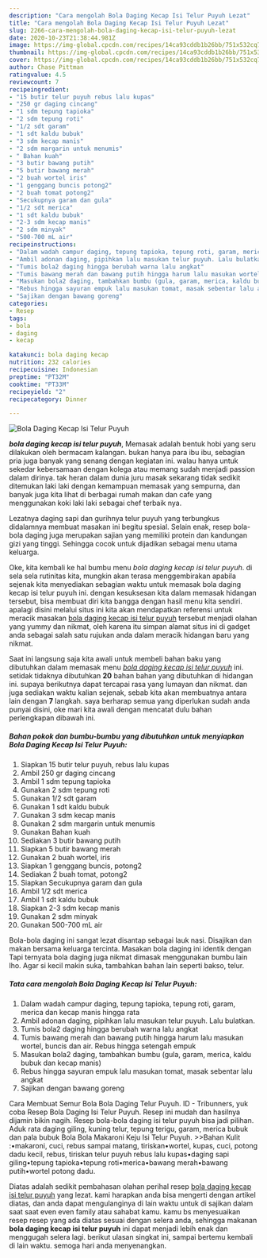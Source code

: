 ```yaml
---
description: "Cara mengolah Bola Daging Kecap Isi Telur Puyuh Lezat"
title: "Cara mengolah Bola Daging Kecap Isi Telur Puyuh Lezat"
slug: 2266-cara-mengolah-bola-daging-kecap-isi-telur-puyuh-lezat
date: 2020-10-23T21:38:44.981Z
image: https://img-global.cpcdn.com/recipes/14ca93cddb1b26bb/751x532cq70/bola-daging-kecap-isi-telur-puyuh-foto-resep-utama.jpg
thumbnail: https://img-global.cpcdn.com/recipes/14ca93cddb1b26bb/751x532cq70/bola-daging-kecap-isi-telur-puyuh-foto-resep-utama.jpg
cover: https://img-global.cpcdn.com/recipes/14ca93cddb1b26bb/751x532cq70/bola-daging-kecap-isi-telur-puyuh-foto-resep-utama.jpg
author: Chase Pittman
ratingvalue: 4.5
reviewcount: 7
recipeingredient:
- "15 butir telur puyuh rebus lalu kupas"
- "250 gr daging cincang"
- "1 sdm tepung tapioka"
- "2 sdm tepung roti"
- "1/2 sdt garam"
- "1 sdt kaldu bubuk"
- "3 sdm kecap manis"
- "2 sdm margarin untuk menumis"
- " Bahan kuah"
- "3 butir bawang putih"
- "5 butir bawang merah"
- "2 buah wortel iris"
- "1 genggang buncis potong2"
- "2 buah tomat potong2"
- "Secukupnya garam dan gula"
- "1/2 sdt merica"
- "1 sdt kaldu bubuk"
- "2-3 sdm kecap manis"
- "2 sdm minyak"
- "500-700 mL air"
recipeinstructions:
- "Dalam wadah campur daging, tepung tapioka, tepung roti, garam, merica dan kecap manis hingga rata"
- "Ambil adonan daging, pipihkan lalu masukan telur puyuh. Lalu bulatkan."
- "Tumis bola2 daging hingga berubah warna lalu angkat"
- "Tumis bawang merah dan bawang putih hingga harum lalu masukan wortel, buncis dan air. Rebus hingga setengah empuk"
- "Masukan bola2 daging, tambahkan bumbu (gula, garam, merica, kaldu bubuk dan kecap manis)"
- "Rebus hingga sayuran empuk lalu masukan tomat, masak sebentar lalu angkat"
- "Sajikan dengan bawang goreng"
categories:
- Resep
tags:
- bola
- daging
- kecap

katakunci: bola daging kecap 
nutrition: 232 calories
recipecuisine: Indonesian
preptime: "PT32M"
cooktime: "PT33M"
recipeyield: "2"
recipecategory: Dinner

---
```



![Bola Daging Kecap Isi Telur Puyuh](https://img-global.cpcdn.com/recipes/14ca93cddb1b26bb/751x532cq70/bola-daging-kecap-isi-telur-puyuh-foto-resep-utama.jpg)

<b><i>bola daging kecap isi telur puyuh</i></b>, Memasak adalah bentuk hobi yang seru dilakukan oleh bermacam kalangan. bukan hanya para ibu ibu, sebagian pria juga banyak yang senang dengan kegiatan ini. walau hanya untuk sekedar kebersamaan dengan kolega atau memang sudah menjadi passion dalam dirinya. tak heran dalam dunia juru masak sekarang tidak sedikit ditemukan laki laki dengan kemampuan memasak yang sempurna, dan banyak juga kita lihat di berbagai rumah makan dan cafe yang menggunakan koki laki laki sebagai chef terbaik nya.

Lezatnya daging sapi dan gurihnya telur puyuh yang terbungkus didalamnya membuat masakan ini begitu spesial. Selain enak, resep bola-bola daging juga merupakan sajian yang memiliki protein dan kandungan gizi yang tinggi. Sehingga cocok untuk dijadikan sebagai menu utama keluarga.

Oke, kita kembali ke hal bumbu menu <i>bola daging kecap isi telur puyuh</i>. di sela sela rutinitas kita, mungkin akan terasa menggembirakan apabila sejenak kita menyediakan sebagian waktu untuk memasak bola daging kecap isi telur puyuh ini. dengan kesuksesan kita dalam memasak hidangan tersebut, bisa membuat diri kita bangga dengan hasil menu kita sendiri. apalagi disini melalui situs ini kita akan mendapatkan referensi untuk meracik masakan <u>bola daging kecap isi telur puyuh</u> tersebut menjadi olahan yang yummy dan nikmat, oleh karena itu simpan alamat situs ini di gadget anda sebagai salah satu rujukan anda dalam meracik hidangan baru yang nikmat.


Saat ini langsung saja kita awali untuk membeli bahan baku yang dibutuhkan dalam memasak menu <u><i>bola daging kecap isi telur puyuh</i></u> ini. setidak tidaknya dibutuhkan <b>20</b> bahan bahan yang dibutuhkan di hidangan ini. supaya berikutnya dapat tercapai rasa yang lumayan dan nikmat. dan juga sediakan waktu kalian sejenak, sebab kita akan membuatnya antara lain dengan <b>7</b> langkah. saya berharap semua yang diperlukan sudah anda punyai disini, oke mari kita awali dengan mencatat dulu bahan perlengkapan dibawah ini.

<!--inarticleads1-->

##### Bahan pokok dan bumbu-bumbu yang dibutuhkan untuk menyiapkan Bola Daging Kecap Isi Telur Puyuh:

1. Siapkan 15 butir telur puyuh, rebus lalu kupas
1. Ambil 250 gr daging cincang
1. Ambil 1 sdm tepung tapioka
1. Gunakan 2 sdm tepung roti
1. Gunakan 1/2 sdt garam
1. Gunakan 1 sdt kaldu bubuk
1. Gunakan 3 sdm kecap manis
1. Gunakan 2 sdm margarin untuk menumis
1. Gunakan  Bahan kuah
1. Sediakan 3 butir bawang putih
1. Siapkan 5 butir bawang merah
1. Gunakan 2 buah wortel, iris
1. Siapkan 1 genggang buncis, potong2
1. Sediakan 2 buah tomat, potong2
1. Siapkan Secukupnya garam dan gula
1. Ambil 1/2 sdt merica
1. Ambil 1 sdt kaldu bubuk
1. Siapkan 2-3 sdm kecap manis
1. Gunakan 2 sdm minyak
1. Gunakan 500-700 mL air


Bola-bola daging ini sangat lezat disantap sebagai lauk nasi. Disajikan dan makan bersama keluarga tercinta. Masakan bola daging ini identik dengan Tapi ternyata bola daging juga nikmat dimasak menggunakan bumbu lain lho. Agar si kecil makin suka, tambahkan bahan lain seperti bakso, telur. 

<!--inarticleads2-->

##### Tata cara mengolah Bola Daging Kecap Isi Telur Puyuh:

1. Dalam wadah campur daging, tepung tapioka, tepung roti, garam, merica dan kecap manis hingga rata
1. Ambil adonan daging, pipihkan lalu masukan telur puyuh. Lalu bulatkan.
1. Tumis bola2 daging hingga berubah warna lalu angkat
1. Tumis bawang merah dan bawang putih hingga harum lalu masukan wortel, buncis dan air. Rebus hingga setengah empuk
1. Masukan bola2 daging, tambahkan bumbu (gula, garam, merica, kaldu bubuk dan kecap manis)
1. Rebus hingga sayuran empuk lalu masukan tomat, masak sebentar lalu angkat
1. Sajikan dengan bawang goreng


Cara Membuat Semur Bola Bola Daging Telur Puyuh. ID - Tribunners, yuk coba Resep Bola Daging Isi Telur Puyuh. Resep ini mudah dan hasilnya dijamin bikin nagih. Resep bola-bola daging isi telur puyuh bisa jadi pilihan. Aduk rata daging giling, kuning telur, tepung terigu, garam, merica bubuk dan pala bubuk Bola Bola Makaroni Keju Isi Telur Puyuh. &gt;&gt;Bahan Kulit :•makaroni, cuci, rebus sampai matang, tiriskan•wortel, kupas, cuci, potong dadu kecil, rebus, tiriskan telur puyuh rebus lalu kupas•daging sapi giling•tepung tapioka•tepung roti•merica•bawang merah•bawang putih•wortel potong dadu. 

Diatas adalah sedikit pembahasan olahan perihal resep <u>bola daging kecap isi telur puyuh</u> yang lezat. kami harapkan anda bisa mengerti dengan artikel diatas, dan anda dapat mengulanginya di lain waktu untuk di sajikan dalam saat saat even even family atau sahabat kamu. kamu bs menyesuaikan resep resep yang ada diatas sesuai dengan selera anda, sehingga makanan <b>bola daging kecap isi telur puyuh</b> ini dapat menjadi lebih enak dan menggugah selera lagi. berikut ulasan singkat ini, sampai bertemu kembali di lain waktu. semoga hari anda menyenangkan.
